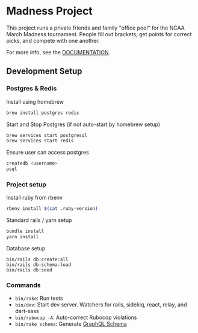 # Madness Project

This project runs a private friends and family "office pool" for the NCAA March Madness tournament. People fill out brackets, get points for correct picks, and compete with one another.

For more info, see the [DOCUMENTATION](https://haruska.github.io/madness/).
## Development Setup

### Postgres & Redis

Install using homebrew
```bash
brew install postgres redis
```

Start and Stop Postgres (if not auto-start by homebrew setup)
```bash
brew services start postgresql
brew services start redis
```

Ensure user can access postgres
```bash
createdb <username>
psql
```

### Project setup

Install ruby from rbenv
```bash
rbenv install $(cat .ruby-version)
```

Standard rails / yarn setup
```bash
bundle install
yarn install
```

Database setup
```
bin/rails db:create:all
bin/rails db:schema:load
bin/rails db:seed
```

### Commands

* `bin/rake`: Run tests
* `bin/dev`: Start dev server. Watchers for rails, sidekiq, react, relay, and dart-sass
* `bin/rubocop -A`: Auto-correct Rubocop violations
* `bin/rake schema`: Generate [GraphQL Schema](schema.graphql)
